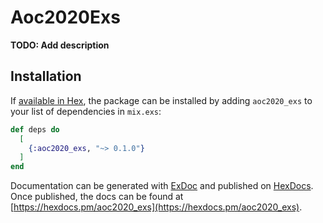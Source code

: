 # Aoc2020Exs

**TODO: Add description**

## Installation

If [available in Hex](https://hex.pm/docs/publish), the package can be installed
by adding `aoc2020_exs` to your list of dependencies in `mix.exs`:

```elixir
def deps do
  [
    {:aoc2020_exs, "~> 0.1.0"}
  ]
end
```

Documentation can be generated with [ExDoc](https://github.com/elixir-lang/ex_doc)
and published on [HexDocs](https://hexdocs.pm). Once published, the docs can
be found at [https://hexdocs.pm/aoc2020_exs](https://hexdocs.pm/aoc2020_exs).

